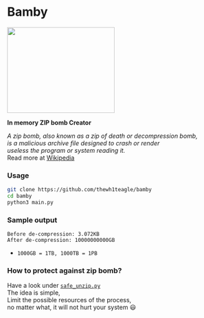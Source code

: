 # Bamby
<img src="https://user-images.githubusercontent.com/61390950/144936845-23832b19-59e6-4117-8a1b-055ff9ec3f1e.png" style="pointer-events: none;cursor: none; user-select: none; width: 250px; height: 200px;">

**In memory ZIP bomb Creator**

*A zip bomb, also known as a zip of death or decompression bomb,  
is a malicious archive file designed to crash or render  
useless the program or system reading it.*  
Read more at [Wikipedia](https://en.wikipedia.org/wiki/Zip_bomb)  




### Usage
```bash
git clone https://github.com/thewh1teagle/bamby
cd bamby
python3 main.py
```

### Sample output
```log
Before de-compression: 3.072KB
After de-compression: 10000000000GB
```
- `1000GB = 1TB, 1000TB = 1PB`


### How to protect against zip bomb?
Have a look under [`safe_unzip.py`](https://github.com/thewh1teagle/Bamby/blob/main/safe_unzip.py#L45)  
The idea is simple,  
Limit the possible resources of the process,  
no matter what, it will not hurt your system 😃  

